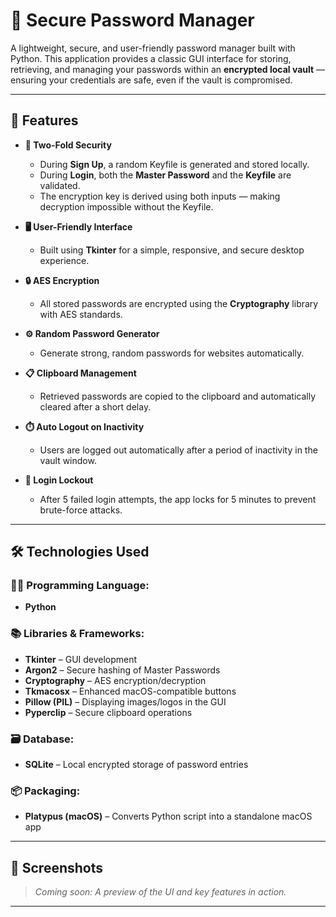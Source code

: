 # 🔐 Secure Password Manager

A lightweight, secure, and user-friendly password manager built with Python. This application provides a classic GUI interface for storing, retrieving, and managing your passwords within an **encrypted local vault** — ensuring your credentials are safe, even if the vault is compromised.

---

## 🚀 Features

- **🔑 Two-Fold Security**
  - During **Sign Up**, a random Keyfile is generated and stored locally.
  - During **Login**, both the **Master Password** and the **Keyfile** are validated.
  - The encryption key is derived using both inputs — making decryption impossible without the Keyfile.

- **🖥️ User-Friendly Interface**
  - Built using **Tkinter** for a simple, responsive, and secure desktop experience.

- **🔒 AES Encryption**
  - All stored passwords are encrypted using the **Cryptography** library with AES standards.

- **⚙️ Random Password Generator**
  - Generate strong, random passwords for websites automatically.

- **📋 Clipboard Management**
  - Retrieved passwords are copied to the clipboard and automatically cleared after a short delay.

- **⏱️ Auto Logout on Inactivity**
  - Users are logged out automatically after a period of inactivity in the vault window.

- **🚫 Login Lockout**
  - After 5 failed login attempts, the app locks for 5 minutes to prevent brute-force attacks.

---

## 🛠️ Technologies Used

### 🧑‍💻 Programming Language:
- **Python**

### 📚 Libraries & Frameworks:
- **Tkinter** – GUI development
- **Argon2** – Secure hashing of Master Passwords
- **Cryptography** – AES encryption/decryption
- **Tkmacosx** – Enhanced macOS-compatible buttons
- **Pillow (PIL)** – Displaying images/logos in the GUI
- **Pyperclip** – Secure clipboard operations

### 🗃️ Database:
- **SQLite** – Local encrypted storage of password entries

### 📦 Packaging:
- **Platypus (macOS)** – Converts Python script into a standalone macOS app

---

## 📸 Screenshots

> _Coming soon: A preview of the UI and key features in action._

---






